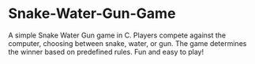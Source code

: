 # Snake-Water-Gun-Game
A simple Snake Water Gun game in C. Players compete against the computer, choosing between snake, water, or gun. The game determines the winner based on predefined rules. Fun and easy to play!
